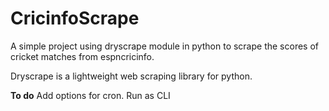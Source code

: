 # CricinfoScrape
A simple project using dryscrape module in python to scrape the scores of cricket matches from espncricinfo.

Dryscrape is a lightweight web scraping library for python.

**To do**
Add options for cron.
Run as CLI
